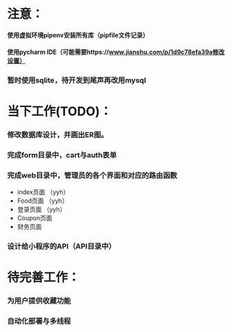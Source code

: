 # 注意：
#### 使用虚拟环境pipenv安装所有库（pipfile文件记录）
#### 使用pycharm IDE（可能需要https://www.jianshu.com/p/1d9c78efa39a修改设置）
### 暂时使用sqlite，待开发到尾声再改用mysql



# 当下工作(TODO)：
### 修改数据库设计，并画出ER图。
### 完成form目录中，cart与auth表单
### 完成web目录中，管理员的各个界面和对应的路由函数
+ index页面 （yyh）
+ Food页面 （yyh）
+ 登录页面 （yyh）
+ Coupon页面
+ 财务页面

### 设计给小程序的API（API目录中）


# 待完善工作：
### 为用户提供收藏功能
### 自动化部署与多线程